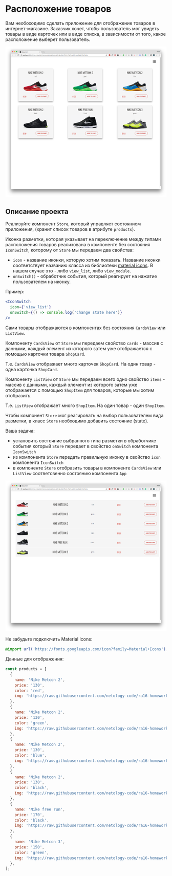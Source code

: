 # Расположение товаров

Вам необоходимо сделать приложение для отображение товаров в интернет-магазине. Заказчик хочет, чтобы пользователь мог увидеть товары в виде карточек или в виде списка, в зависимости от того, какое расположение выберет пользователь.

![cards view](./assets/card_view.png)

## Описание проекта

Реализуйте компонент `Store`, который управляет состоянием приложения, (хранит список товаров в атрибуте `products`).

Иконка разметки, которая указывает на переключение между типами расположения товаров реализована в компоненте без состояния `IconSwitch`, которому от `Store` мы передаем два свойства:

- `icon` - название иконки, которую хотим показать. Название иконки соответствует названию класса из библиотеки [material icons](https://material.io/icons/#ic_view_module). В нашем случае это - либо `view_list`, либо `view_module`.
- `onSwitch()` - обработчик события, который реагирует на нажатие пользователем на иконку.

Пример:

```jsx
<IconSwitch
  icon={'view_list'}
  onSwitch={() => console.log('change state here')}
/>
```

Сами товары отображаются в компонентах без состояния `CardsView` или `ListView`.

Компоненту `CardsView` от `Store` мы передаем свойство `cards` - массив с данными, каждый элемент из которого затем уже отображается с помощью карточки товара `ShopCard`.

Т.е. `CardsView` отображает много карточек `ShopCard`. На один товар - одна карточка `ShopCard`.

Компоненту `ListView` от `Store` мы передаем всего одно свойство `items` - массив с данными, каждый элемент из которого затем уже отображается с помощью `ShopItem` для товаров, которые мы хотим отобразить.

Т.е. `ListView` отображает много `ShopItem`. На один товар - один `ShopItem`.

Чтобы компонент `Store` мог реагировать на выбор пользователем вида разметки, в класс `Store` необходимо добавить состояние (state).

Ваша задача:

- установить состояние выбранного типа разметки в обработчике события который `Store` передает в свойство `onSwitch` компонента `IconSwitch`
- из компонента `Store` передать правильную иконку в свойство `icon` компонента `IconSwitch`
- в компоненте `Store` отобразить товары в компоненте `CardsView` или `ListView` соответсвенно состоянию компонента `App`

![list_view](./assets/list_view.png)

Не забудьте подключить Material Icons:

```css
@import url('https://fonts.googleapis.com/icon?family=Material+Icons');
```

Данные для отображения:

```js
const products = [
  {
    name: 'Nike Metcon 2',
    price: '130',
    color: 'red',
    img: 'https://raw.githubusercontent.com/netology-code/ra16-homeworks/master/events-state/layouts/img/1.jpg',
  },
  {
    name: 'Nike Metcon 2',
    price: '130',
    color: 'green',
    img: 'https://raw.githubusercontent.com/netology-code/ra16-homeworks/master/events-state/layouts/img/2.jpg',
  },
  {
    name: 'Nike Metcon 2',
    price: '130',
    color: 'blue',
    img: 'https://raw.githubusercontent.com/netology-code/ra16-homeworks/master/events-state/layouts/img/3.jpg',
  },
  {
    name: 'Nike Metcon 2',
    price: '130',
    color: 'black',
    img: 'https://raw.githubusercontent.com/netology-code/ra16-homeworks/master/events-state/layouts/img/4.jpg',
  },
  {
    name: 'Nike free run',
    price: '170',
    color: 'black',
    img: 'https://raw.githubusercontent.com/netology-code/ra16-homeworks/master/events-state/layouts/img/7.jpg',
  },
  {
    name: 'Nike Metcon 3',
    price: '150',
    color: 'green',
    img: 'https://raw.githubusercontent.com/netology-code/ra16-homeworks/master/events-state/layouts/img/5.jpg',
  },
];
```
